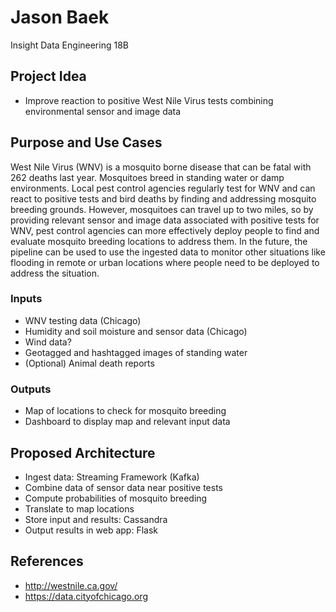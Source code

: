 # Jason Baek 
Insight Data Engineering 18B

## Project Idea
- Improve reaction to positive West Nile Virus tests combining environmental sensor and image data

## Purpose and Use Cases

West Nile Virus (WNV) is a mosquito borne disease that can be fatal with 262 deaths last year. Mosquitoes breed in standing water or damp environments. Local pest control agencies regularly test for WNV and can react to positive tests and bird deaths by finding and addressing mosquito breeding grounds. However, mosquitoes can travel up to two miles, so by providing relevant sensor and image data associated with positive tests for WNV, pest control agencies can more effectively deploy people to find and evaluate mosquito breeding locations to address them. In the future, the pipeline can be used to use the ingested data to monitor other situations like flooding in remote or urban locations where people need to be deployed to address the situation. 

### Inputs
- WNV testing data (Chicago)
- Humidity and soil moisture and sensor data (Chicago)
- Wind data?
- Geotagged and hashtagged images of standing water
- (Optional) Animal death reports

### Outputs
- Map of locations to check for mosquito breeding 
- Dashboard to display map and relevant input data

## Proposed Architecture
- Ingest data: Streaming Framework (Kafka) 
- Combine data of sensor data near positive tests 
- Compute probabilities of mosquito breeding
- Translate to map locations
- Store input and results: Cassandra  
- Output results in web app: Flask

## References
- http://westnile.ca.gov/
- https://data.cityofchicago.org